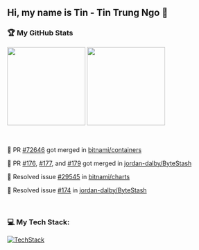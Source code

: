 ## Hi, my name is Tin - Tin Trung Ngo 👋

### 🏆 My GitHub Stats

<img src="https://github-readme-stats.vercel.app/api?username=trungtin1011&show_icons=true&count_private=true&theme=light" height="180"> <img src="https://github-readme-stats.vercel.app/api/top-langs/?username=trungtin1011&layout=compact&theme=light" height="180">

<br>

💪 PR [#72646](https://github.com/bitnami/containers/pull/72646) got merged in [bitnami/containers](https://github.com/bitnami/containers)

💪 PR [#176](https://github.com/jordan-dalby/ByteStash/pull/176), [#177](https://github.com/jordan-dalby/ByteStash/pull/177), and [#179](https://github.com/jordan-dalby/ByteStash/pull/179) got merged in [jordan-dalby/ByteStash](https://github.com/jordan-dalby/ByteStash)

💪 Resolved issue [#29545](https://github.com/bitnami/charts/issues/29545) in [bitnami/charts](https://github.com/bitnami/charts)

💪 Resolved issue [#174](https://github.com/jordan-dalby/ByteStash/issues/174) in [jordan-dalby/ByteStash](https://github.com/jordan-dalby/ByteStash)

<br>

### 💻 My Tech Stack:

[![TechStack](https://skillicons.dev/icons?i=aws,terraform,linux,bash,git,docker,kubernetes,grafana,python,md,vim,azure)](https://skillicons.dev)

